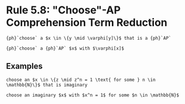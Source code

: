 Rule 5.8: "Choose"-AP Comprehension Term Reduction
==================================================


```{rewrite-rule}
{ph}`choose` a $x \in \{y \mid \varphi[y]\}$ that is a {ph}`AP`

{ph}`choose` a {ph}`AP` $x$ with $\varphi[x]$
```


Examples
--------

```{rewrite-rule}
choose an $x \in \{z \mid z^n = 1 \text{ for some } n \in \mathbb{N}\}$ that is imaginary

choose an imaginary $x$ with $x^n = 1$ for some $n \in \mathbb{N}$
```
